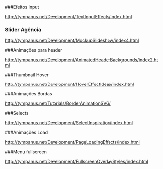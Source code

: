 ###Efeitos input

http://tympanus.net/Development/TextInputEffects/index.html

### Slider Agência

http://tympanus.net/Development/MockupSlideshow/index4.html

###Animações para header

http://tympanus.net/Development/AnimatedHeaderBackgrounds/index2.html

###Thumbnail Hover

http://tympanus.net/Development/HoverEffectIdeas/index.html

###Animações Bordas

http://tympanus.net/Tutorials/BorderAnimationSVG/

###Selects

http://tympanus.net/Development/SelectInspiration/index.html

###Animações Load

http://tympanus.net/Development/PageLoadingEffects/index.html

###Menu fullscreen

http://tympanus.net/Development/FullscreenOverlayStyles/index.html
